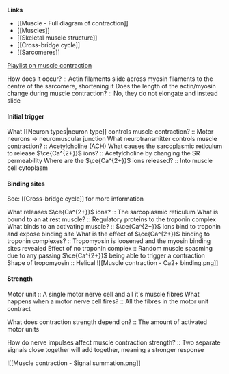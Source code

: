 **Links**
- [[Muscle - Full diagram of contraction]]
- [[Muscles]]
- [[Skeletal muscle structure]]
- [[Cross-bridge cycle]]
- [[Sarcomeres]]

[Playlist on muscle contraction](https://www.youtube.com/watch?v=sIH8uOg8ddw&list=PLA_eIfVdLsxZBMNABupk3DGYYzwc5gfDx&index=4)

How does it occur? :: Actin filaments slide across myosin filaments to the centre of the sarcomere, shortening it
Does the length of the actin/myosin change during muscle contraction? :: No, they do not elongate and instead slide

#### Initial trigger
What [[Neuron types|neuron type]] controls muscle contraction? :: Motor neurons -> neuromuscular junction
What neurotransmitter controls muscle contraction? :: Acetylcholine (ACH)
What causes the sarcoplasmic reticulum to release $\ce{Ca^{2+}}$ ions? :: Acetylcholine by changing the SR permeability
Where are the $\ce{Ca^{2+}}$ ions released? :: Into muscle cell cytoplasm

#### Binding sites
See: [[Cross-bridge cycle]] for more information

What releases $\ce{Ca^{2+}}$ ions? :: The sarcoplasmic reticulum
What is bound to an at rest muscle? :: Regulatory proteins to the troponin complex
What binds to an activating muscle? :: $\ce{Ca^{2+}}$ ions bind to troponin and expose binding site
What is the effect of $\ce{Ca^{2+}}$ binding to troponin complexes? :: Tropomyosin is loosened and the myosin binding sites revealed
Effect of no troponin complex :: Random muscle spasming due to any passing $\ce{Ca^{2+}}$ being able to trigger a contraction
Shape of tropomyosin :: Helical
![[Muscle contraction - Ca2+ binding.png]]


#### Strength
Motor unit :: A single motor nerve cell and all it's muscle fibres
What happens when a motor nerve cell fires? :: All the fibres in the motor unit contract

What does contraction strength depend on? :: The amount of activated motor units

How do nerve impulses affect muscle contraction strength? :: Two separate signals close together will add together, meaning a stronger response

![[Muscle contraction - Signal summation.png]]